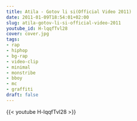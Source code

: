 ```yaml
---
title: Atila - Gotov li si(Official Video 2011)
date: 2011-01-09T18:54:01+02:00
slug: atila-gotov-li-si-official-video-2011
youtube_id: H-lqqfTvl28
cover: cover.jpg
tags:
- rap
- hiphop
- bg-rap
- video-clip
- minimal
- monstribe
- bboy
- mc
- graffiti
draft: false
---
```


{{< youtube H-lqqfTvl28 >}}
